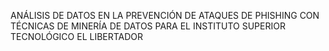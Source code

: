 ANÁLISIS DE DATOS EN LA PREVENCIÓN DE ATAQUES DE PHISHING CON TÉCNICAS DE MINERÍA DE DATOS PARA EL INSTITUTO SUPERIOR TECNOLÓGICO EL LIBERTADOR

